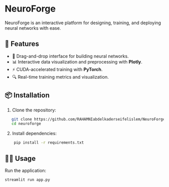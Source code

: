 # NeuroForge

NeuroForge is an interactive platform for designing, training, and deploying neural networks with ease.  

## 🚀 Features
- 🎨 Drag-and-drop interface for building neural networks.
- 📊 Interactive data visualization and preprocessing with **Plotly**.
- ⚡ CUDA-accelerated training with **PyTorch**.
- 🔍 Real-time training metrics and visualization.

## 📦 Installation
1. Clone the repository:  
```bash
   git clone https://github.com/RAHAMNIabdelkaderseifelislem/NeuroForge.git
   cd neuroforge
```

2. Install dependencies:
```bash
    pip install -r requirements.txt
```

## 🏃‍♂️ Usage

Run the application:

```bash
streamlit run app.py
```
